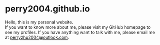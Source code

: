 # perry2004.github.io
Hello, this is my personal website.  
If you want to know more about me, please visit my GitHub homepage to see my profiles. 
If you have anything want to talk with me, please email me at [perryzhu2004@outlook.com](mailto:perryzhu2004@outlook.com). 
